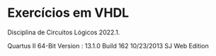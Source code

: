 # Exercícios em VHDL

Disciplina de Circuitos Lógicos 2022.1.

Quartus II 64-Bit Version : 13.1.0 Build 162 10/23/2013 SJ Web Edition
